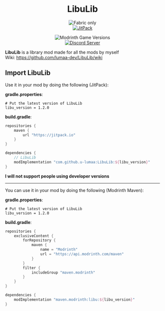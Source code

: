 <center><div align="center">

# LibuLib

![Fabric only](https://raw.githubusercontent.com/u-lumaa/u-lumaa/main/assets/fabric-banner.png)  
[![JitPack](https://jitpack.io/v/lumaa-dev/LibuLib.svg)](https://jitpack.io/#lumaa-dev/LibuLib)
<!-- [Modrinth Downloads](https://img.shields.io/modrinth/dt/libu?label=Modrinth&logo=modrinth) -->
![Modrinth Game Versions](https://img.shields.io/modrinth/game-versions/libu?label=Minecraft%20Version)  
[![Discord Server](https://img.shields.io/discord/1033451342984908900?label=Support%20Discord&logo=discord)](https://discord.gg/Rqpn3C7yR5)

</div></center>

**LibuLib** is a library mod made for all the mods by myself  
Wiki: https://github.com/lumaa-dev/LibuLib/wiki

## Import LibuLib
Use it in your mod by doing the following (JitPack):

**gradle.properties**:
```properties
# Put the latest version of LibuLib
libu_version = 1.2.0
```

**build.gradle**:
```gradle
repositories {
	maven {
		url "https://jitpack.io"
	}
}

dependencies {
	// LibuLib
	modImplementation "com.github.u-lumaa:LibuLib:${libu_version}"
}
```

**I will not support people using developer versions**
* * *

You can use it in your mod by doing the following (Modrinth Maven):

**gradle.properties**:
```properties
# Put the latest version of LibuLib
libu_version = 1.2.0
```

**build.gradle**:
```gradle
repositories {
    exclusiveContent {
        forRepository {
            maven {
                name = "Modrinth"
                url = "https://api.modrinth.com/maven"
            }
        }
        filter {
            includeGroup "maven.modrinth"
        }
    }
}

dependencies {
    modImplementation "maven.modrinth:libu:${libu_version}"
}
```
